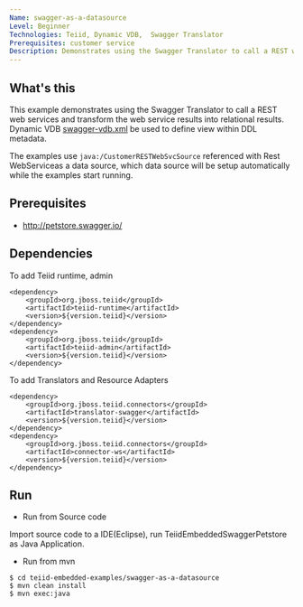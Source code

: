 ```yaml
---
Name: swagger-as-a-datasource 
Level: Beginner
Technologies: Teiid, Dynamic VDB,  Swagger Translator 
Prerequisites: customer service
Description: Demonstrates using the Swagger Translator to call a REST web services and transform the web service results into relational results
---
```


## What's this

This example demonstrates using the Swagger Translator to call a REST web services and transform the web service results into relational results. Dynamic VDB [swagger-vdb.xml](src/main/resources/swagger-vdb.xml) be used to define view within DDL metadata.

The examples use `java:/CustomerRESTWebSvcSource` referenced with Rest WebServiceas a data source, which data source will be setup automatically while the examples start running.

## Prerequisites

* http://petstore.swagger.io/

## Dependencies

To add Teiid runtime, admin

~~~
<dependency>
    <groupId>org.jboss.teiid</groupId>
    <artifactId>teiid-runtime</artifactId>
    <version>${version.teiid}</version>
</dependency>
<dependency>
    <groupId>org.jboss.teiid</groupId>
    <artifactId>teiid-admin</artifactId>
    <version>${version.teiid}</version>
</dependency>
~~~

To add Translators and Resource Adapters

~~~
<dependency>
    <groupId>org.jboss.teiid.connectors</groupId>
    <artifactId>translator-swagger</artifactId>
    <version>${version.teiid}</version>
</dependency>		
<dependency>
    <groupId>org.jboss.teiid.connectors</groupId>
    <artifactId>connector-ws</artifactId>
    <version>${version.teiid}</version>
</dependency>
~~~

## Run

* Run from Source code

Import source code to a IDE(Eclipse), run TeiidEmbeddedSwaggerPetstore as Java Application.

* Run from mvn

~~~
$ cd teiid-embedded-examples/swagger-as-a-datasource
$ mvn clean install
$ mvn exec:java
~~~
